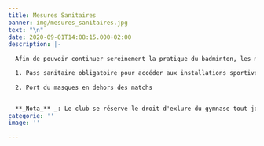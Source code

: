 ```yaml
---
title: Mesures Sanitaires
banner: img/mesures_sanitaires.jpg
text: "\n"
date: 2020-09-01T14:08:15.000+02:00
description: |-
  
  Afin de pouvoir continuer sereinement la pratique du badminton, les mesures suivantes sont appliquées :

  1. Pass sanitaire obligatoire pour accéder aux installations sportives
  
  2. Port du masques en dehors des matchs


  **_Nota_** _: Le club se réserve le droit d'exlure du gymnase tout joueur qui ne respecterait pas ces consignes_.
categorie: ''
image: ''

---
```

